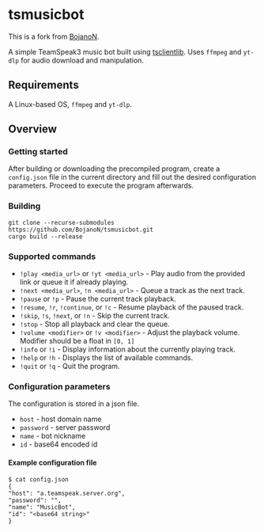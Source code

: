 # tsmusicbot

This is a fork from [BojanoN](https://github.com/BojanoN/tsmusicbot).

A simple TeamSpeak3 music bot built using [tsclientlib](https://github.com/ReSpeak/tsclientlib). Uses `ffmpeg` and
`yt-dlp` for audio download and manipulation.

## Requirements

A Linux-based OS, `ffmpeg` and `yt-dlp`.

## Overview

### Getting started

After building or downloading the precompiled program, create a `config.json` file in the current directory and fill out
the desired configuration parameters.
Proceed to execute the program afterwards.

### Building

```
git clone --recurse-submodules https://github.com/BojanoN/tsmusicbot.git
cargo build --release
```

### Supported commands

* `!play <media_url>` or `!yt <media_url>` - Play audio from the provided link or queue it if already playing.
* `!next <media_url>`, `!n <media_url>` - Queue a track as the next track.
* `!pause` or `!p` - Pause the current track playback.
* `!resume`, `!r`, `!continue`, or `!c` - Resume playback of the paused track.
* `!skip`, `!s`, `!next`, or `!n` - Skip the current track.
* `!stop` - Stop all playback and clear the queue.
* `!volume <modifier>` or `!v <modifier>` - Adjust the playback volume. Modifier should be a float in `[0, 1]`
* `!info` or `!i` - Display information about the currently playing track.
* `!help` or `!h` - Displays the list of available commands.
* `!quit` or `!q` - Quit the program.

### Configuration parameters

The configuration is stored in a json file.

* `host` - host domain name
* `password` - server password
* `name` - bot nickname
* `id` - base64 encoded id

#### Example configuration file

```
$ cat config.json
{
"host": "a.teamspeak.server.org",
"password": "",
"name": "MusicBot",
"id": "<base64 string>"
}
```

